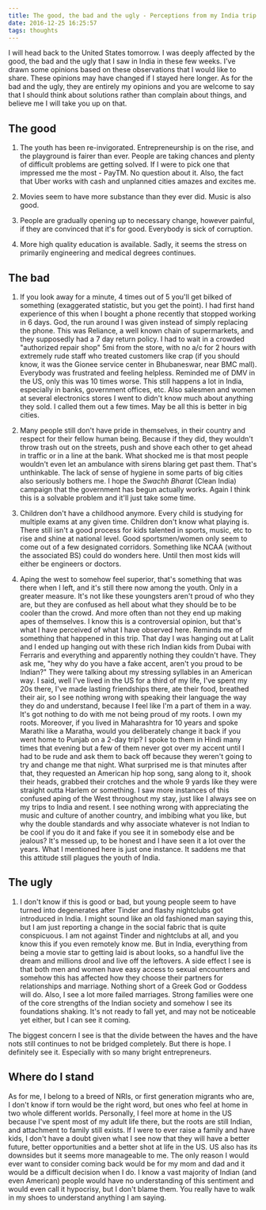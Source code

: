 ```yaml
---
title: The good, the bad and the ugly - Perceptions from my India trip
date: 2016-12-25 16:25:57
tags: thoughts
---
```

I will head back to the United States tomorrow. I was deeply affected by the good, the bad and the ugly that I saw in India in these few weeks. I've drawn some opinions based on these observations that I would like to share. These opinions may have changed if I stayed here longer. As for the bad and the ugly, they are entirely my opinions and you are welcome to say that I should think about solutions rather than complain about things, and believe me I will take you up on that.

<!-- more -->

## The good
1. The youth has been re-invigorated. Entrepreneurship is on the rise, and the playground is fairer than ever. People are taking chances and plenty of difficult problems are getting solved. If I were to pick one that impressed me the most - PayTM. No question about it. Also, the fact that Uber works with cash and unplanned cities amazes and excites me.

2. Movies seem to have more substance than they ever did. Music is also good.

3. People are gradually opening up to necessary change,  however painful, if they are convinced that it's for good.  Everybody is sick of corruption.

4. More high quality education is available. Sadly, it seems the stress on primarily engineering and medical degrees continues.

## The bad
1. If you look away for a minute, 4 times out of 5 you'll get bilked of something  (exaggerated statistic, but you get the point). I had first hand experience of this when I bought a phone recently that stopped working in 6 days. God, the run around I was given instead of simply replacing the phone. This was Reliance, a well known chain of supermarkets, and they supposedly had a 7 day return policy. I had to wait in a crowded "authorized repair shop" 5mi from the store, with no a/c for 2 hours with extremely rude staff who treated customers like crap (if you should know, it was the Gionee service center in Bhubaneswar, near BMC mall). Everybody was frustrated and feeling helpless. Reminded me of DMV in the US, only this was 10 times worse. This still happens a lot in India, especially in banks, government offices, etc. Also salesmen and women at several electronics stores I went to didn't know much about anything they sold. I called them out a few times. May be all this is better in big cities.

2. Many people still don't have pride in themselves, in their country and respect for their fellow human being. Because if they did, they wouldn't throw trash out on the streets, push and shove each other to get ahead in traffic or in a line at the bank. What shocked me is that most people wouldn't even let an ambulance with sirens blaring get past them. That's unthinkable. The lack of sense of hygiene in some parts of big cities also  seriously bothers me. I hope the *Swachh Bharat* (Clean India) campaign that the government has begun actually works. Again I think this is a solvable problem and it'll just take some time.

3. Children don't have a childhood anymore. Every child is studying for multiple exams at any given time. Children don't know what playing is. There still isn't a good process for kids talented in sports, music, etc to rise and shine at national level. Good sportsmen/women only seem to come out of a few designated corridors. Something like NCAA (without the associated BS) could do wonders here. Until then most kids will either be engineers or doctors.

4. Aping the west to somehow feel superior, that's something that was there when I left, and it's still there now among the youth. Only in a greater measure. It's not like these youngsters aren't proud of who they are, but they are confused as hell about what they should be to be cooler than the crowd. And more often than not they end up making apes of themselves. I know this is a controversial opinion, but that's what I have perceived of what I have observed here. Reminds me of something that happened in this trip. That day I was hanging out at Lalit and I ended up hanging out with these rich Indian kids from Dubai with Ferraris and everything and apparently nothing they couldn't have. They ask me, "hey why do you have a fake accent, aren't you proud to be Indian?" They were talking about my stressing syllables in an American way. I said, well I've lived in the US for a third of my life, I've spent my 20s there, I've made lasting friendships there, ate their food, breathed their air, so I see nothing wrong with speaking their language the way they do and understand,  because I feel like I'm a part of them in a way. It's got nothing to do with me not being proud of my roots. I own my roots. Moreover, if you lived in Maharashtra for 10 years and spoke Marathi like a Maratha, would you deliberately change it back if you went home to Punjab on a 2-day trip? I spoke to them in Hindi many times that evening but a few of them never got over my accent until I had to be rude and ask them to back off because they weren't going to try and change me that night. What surprised me is that minutes after that, they requested an American hip hop song, sang along to it, shook their heads, grabbed their crotches and the whole 9 yards like they were straight outta Harlem or something. I saw more instances of this confused aping of the West throughout my stay, just like I always see on my trips to India and resent. I see nothing wrong with appreciating the music and culture of another country, and imbibing what you like, but why the double standards and why associate whatever is not Indian to be cool if you do it and fake if you see it in somebody else and be jealous? It's messed up, to be honest and I have seen it a lot over the years. What I mentioned here is just one instance. It saddens me that this attitude still plagues the youth of India.

## The ugly
1. I don't know if this is good or bad, but young people seem to have turned into degenerates after Tinder and flashy nightclubs got introduced in India. I might sound like an old fashioned man saying this,  but I am just reporting a change in the social fabric that is quite conspicuous. I am not against Tinder and nightclubs at all, and you know this if you even remotely know me. But in India, everything from being a movie star to getting laid is about looks, so a handful live the dream and millions drool and live off the leftovers. A side effect I see is that both men and women have easy access to sexual encounters and somehow this has affected how they choose their partners for relationships and marriage. Nothing short of a Greek God or Goddess will do. Also, I see a lot more failed marriages. Strong families were one of the core strengths of the Indian society and somehow I see its foundations shaking. It's not ready to fall yet, and may not be noticeable yet either,  but I can see it coming.

The biggest concern I see is that the divide between the haves and the have nots still continues to not be bridged completely. But there is hope. I definitely see it. Especially with so many bright entrepreneurs.

## Where do I stand
As for me, I belong to a breed of NRIs, or first generation migrants who are, I don't know if torn would be the right word, but ones who feel at home in two whole different worlds. Personally, I feel more at home in the US because I've spent most of my adult life there, but the roots are still Indian, and attachment to family still exists. If I were to ever raise a family and have kids, I don't have a doubt given what I see now that they will have a better future, better opportunities and a better shot at life in the US. US also has its downsides but it seems more manageable to me. The only reason I would ever want to consider coming back would be for my mom and dad and it would be a difficult decision when I do. I know a vast majority of Indian (and even American) people would have no understanding of this sentiment and would even call it hypocrisy, but I don't blame them. You really have to walk in my shoes to understand anything I am saying.